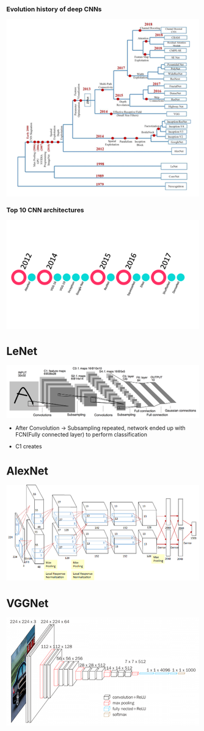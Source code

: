 <!-- <div align=center> -->

### Evolution history of deep CNNs
![](./img/evolution_history_of_deep_CNNs.png)

### Top 10 CNN architectures
![](./img/top10_CNN_architectures.png)


# LeNet

![](./img/lenet.png)

- After Convolution -> Subsampling repeated, network ended up with FCN(Fully connected layer) to perform classification

- C1 creates

# AlexNet

![](./img/alexnet.png)

# VGGNet

![](./img/vgg16.png)